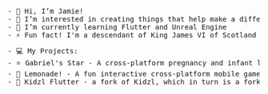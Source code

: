 <pre>
- 👋 Hi, I’m Jamie!
- 👀 I’m interested in creating things that help make a difference, the automotive industry and all things technology!
- 🌱 I’m currently learning Flutter and Unreal Engine
- ⚡ Fun fact! I'm a descendant of King James VI of Scotland and I of England
<pre/>
- 💻 My Projects:
- ⭐ Gabriel's Star - A cross-platform pregnancy and infant loss support application for bereaved parents and families
- 🍋 Lemonade! - A fun interactive cross-platform mobile game designed for children
- 🤔 Kidzl Flutter - a fork of Kidzl, which in turn is a fork of wordl, but aimed at children and uses jolly phonics. The goal is to build it in Flutter and try get as close as possible to the original.

<!---
J-Mowbray/J-Mowbray is a ✨ special ✨ repository because its `README.md` (this file) appears on your GitHub profile.
You can click the Preview link to take a look at your changes.
--->
